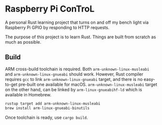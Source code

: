 # Raspberry Pi ConTroL
A personal Rust learning project that turns on and off my bench light via
Raspberry Pi GPIO by responding to HTTP requests.

The purpose of this project is to learn Rust. Things are built from scratch as
much as possible.

## Build
ARM cross-build toolchain is required. Both `arm-unknown-linux-musleabi` and
`arm-unknown-linux-gnueabi` should work. However, Rust compiler requires `gcc`
to link `arm-unknown-linux-gnueabi` target, and there is no easy-to-get
pre-built one available for macOS. `arm-unknown-linux-musleabi` target on the
other hand, can be linked by `arm-linux-gnueabihf-ld` which is available in
Homebrew.

```sh
rustup target add arm-unknown-linux-musleabi
brew install arm-linux-gnueabi-binutils
```

Once toolchain is ready, use `cargo build`.
